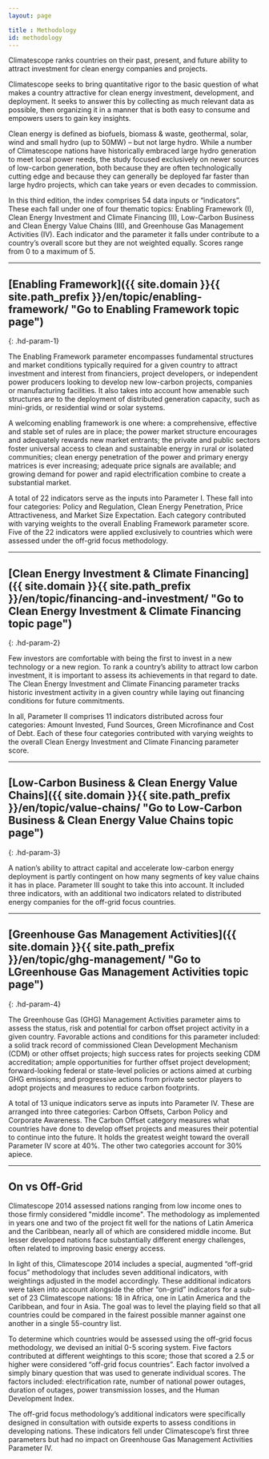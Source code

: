 ```yaml
---
layout: page

title : Methodology
id: methodology
---
```

Climatescope ranks countries on their past, present, and future ability to attract investment for clean energy companies and projects. 

Climatescope seeks to bring quantitative rigor to the basic question of what makes a country attractive for clean energy investment, development, and deployment. It seeks to answer this by collecting as much relevant data as possible, then organizing it in a manner that is both easy to consume and empowers users to gain key insights. 

Clean energy is defined as biofuels, biomass & waste, geothermal, solar, wind and small hydro (up to 50MW) – but not large hydro. While a number of Climatescope nations have historically embraced large hydro generation to meet local power needs, the study focused exclusively on newer sources of low-carbon generation, both because they are often technologically cutting edge and because they can generally be deployed far faster than large hydro projects, which can take years or even decades to commission. 

In this third edition, the index comprises 54 data inputs or “indicators”. These each fall under one of four thematic topics: Enabling Framework (I), Clean Energy Investment and Climate Financing (II), Low-Carbon Business and Clean Energy Value Chains (III), and Greenhouse Gas Management Activities (IV). Each indicator and the parameter it falls under contribute to a country’s overall score but they are not weighted equally. Scores range from 0 to a maximum of 5. 


***

## [Enabling Framework]({{ site.domain }}{{ site.path_prefix }}/en/topic/enabling-framework/ "Go to Enabling Framework topic page")
{: .hd-param-1}

The Enabling Framework parameter encompasses fundamental structures and market conditions typically required for a given country to attract investment and interest from financiers, project developers, or independent power producers looking to develop new low-carbon projects, companies or manufacturing facilities. It also takes into account how amenable such structures are to the deployment of distributed generation capacity, such as mini-grids, or residential wind or solar systems.

A welcoming enabling framework is one where: a comprehensive, effective and stable set of rules are in place; the power market structure encourages and adequately rewards new market entrants; the private and public sectors foster universal access to clean and sustainable energy in rural or isolated communities; clean energy penetration of the power and primary energy matrices is ever increasing; adequate price signals are available; and growing demand for power and rapid electrification combine to create a substantial market.

A total of 22 indicators serve as the inputs into Parameter I. These fall into four categories: Policy and Regulation, Clean Energy Penetration, Price Attractiveness, and Market Size Expectation. Each category contributed with varying weights to the overall Enabling Framework parameter score. Five of the 22 indicators were applied exclusively to countries which were assessed under the off-grid focus methodology.

***

## [Clean Energy Investment & Climate Financing]({{ site.domain }}{{ site.path_prefix }}/en/topic/financing-and-investment/ "Go to Clean Energy Investment & Climate Financing topic page")
{: .hd-param-2}

Few investors are comfortable with being the first to invest in a new technology or a new region. To rank a country’s ability to attract low carbon investment, it is important to assess its achievements in that regard to date. The Clean Energy Investment and Climate Financing parameter tracks historic investment activity in a given country while laying out financing conditions for future commitments.

In all, Parameter II comprises 11 indicators distributed across four categories: Amount Invested, Fund Sources, Green Microfinance and Cost of Debt. Each of these four categories contributed with varying weights to the overall Clean Energy Investment and Climate Financing parameter score.

***

## [Low-Carbon Business & Clean Energy Value Chains]({{ site.domain }}{{ site.path_prefix }}/en/topic/value-chains/ "Go to Low-Carbon Business & Clean Energy Value Chains topic page")
{: .hd-param-3} 

A nation’s ability to attract capital and accelerate low-carbon energy deployment is partly contingent on how many segments of key value chains it has in place. Parameter III sought to take this into account. It included three indicators, with an additional two indicators related to distributed energy companies for the off-grid focus countries.

***

## [Greenhouse Gas Management Activities]({{ site.domain }}{{ site.path_prefix }}/en/topic/ghg-management/ "Go to LGreenhouse Gas Management Activities topic page")
{: .hd-param-4}

The Greenhouse Gas (GHG) Management Activities parameter aims to assess the status, risk and potential for carbon offset project activity in a given country. Favorable actions and conditions for this parameter included: a solid track record of commissioned Clean Development Mechanism (CDM) or other offset projects; high success rates for projects seeking CDM accreditation; ample opportunities for further offset project development; forward-looking federal or state-level policies or actions aimed at curbing GHG emissions; and progressive actions from private sector players to adopt projects and measures to reduce carbon footprints. 

A total of 13 unique indicators serve as inputs into Parameter IV. These are arranged into three categories: Carbon Offsets, Carbon Policy and Corporate Awareness. The Carbon Offset category measures what countries have done to develop offset projects and measures their potential to continue into the future. It holds the greatest weight toward the overall Parameter IV score at 40%. The other two categories account for 30% apiece.

***

## On vs Off-Grid
Climatescope 2014 assessed nations ranging from low income ones to those firmly considered "middle income". The methodology as implemented in years one and two of the project fit well for the nations of Latin America and the Caribbean, nearly all of which are considered middle income. But lesser developed nations face substantially different energy challenges, often related to improving basic energy access.

In light of this, Climatescope 2014 includes a special, augmented “off-grid focus” methodology that includes seven additional indicators, with weightings adjusted in the model accordingly. These additional indicators were taken into account alongside the other “on-grid” indicators for a sub-set of 23 Climatescope nations: 18 in Africa, one in Latin America and the Caribbean, and four in Asia. The goal was to level the playing field so that all countries could be compared in the fairest possible manner against one another in a single 55-country list. 

To determine which countries would be assessed using the off-grid focus methodology, we devised an initial 0-5 scoring system. Five factors contributed at different weightings to this score; those that scored a 2.5 or higher were considered “off-grid focus countries”. Each factor involved a simply binary question that was used to generate individual scores. The factors included: electrification rate, number of national power outages, duration of outages, power transmission losses, and the Human Development Index.

The off-grid focus methodology’s additional indicators were specifically designed in consultation with outside experts to assess conditions in developing nations. These indicators fell under Climatescope’s first three parameters but had no impact on Greenhouse Gas Management Activities Parameter IV. 